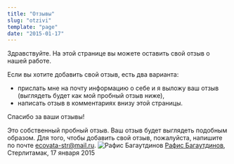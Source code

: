 ```yaml
---
title: "Отзывы"
slug: "otzivi"
template: "page"
date: "2015-01-17"
---
```


Здравствуйте. На этой странице вы можете оставить свой отзыв о нашей работе.

Если вы хотите добавить свой отзыв, есть два варианта:

- прислать мне на почту информацию о себе и я выложу ваш отзыв (выглядеть будет как мой пробный отзыв ниже),
- написать отзыв в комментариях внизу этой страницы.

Спасибо за ваши отзывы!

Это собственный пробный отзыв. Ваш отзыв будет выглядеть подобным образом. Для того, чтобы добавить свой отзыв, пожалуйста, напишите по почте ecovata-str@mail.ru.
![Рафис Багаутдинов](../images/2015/01/CxD7-qRpRAI.jpg)
[Рафис Багаутдинов](http://vk.com/bagau), Стерлитамак, 17 января 2015
